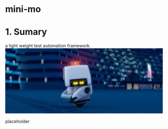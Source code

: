 # mini-mo

# 1. Sumary
a light weight test automation framework.
![home page](./images/walle-mo.jpg "M-O")

placeholder
